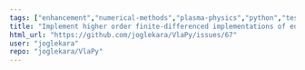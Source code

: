 ```yaml
---
tags: ["enhancement","numerical-methods","plasma-physics","python","tests","vlasov"]
title: "Implement higher order finite-differenced implementations of edfdv"
html_url: "https://github.com/joglekara/VlaPy/issues/67"
user: "joglekara"
repo: "joglekara/VlaPy"
---
```


